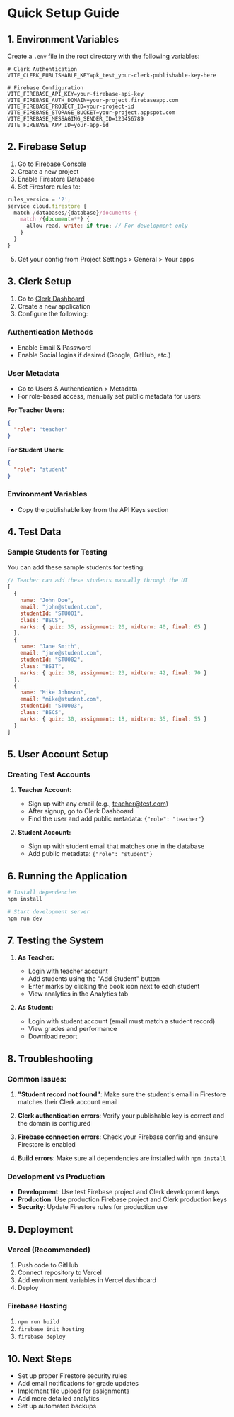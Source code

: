 # Quick Setup Guide

## 1. Environment Variables

Create a `.env` file in the root directory with the following variables:

```env
# Clerk Authentication
VITE_CLERK_PUBLISHABLE_KEY=pk_test_your-clerk-publishable-key-here

# Firebase Configuration
VITE_FIREBASE_API_KEY=your-firebase-api-key
VITE_FIREBASE_AUTH_DOMAIN=your-project.firebaseapp.com
VITE_FIREBASE_PROJECT_ID=your-project-id
VITE_FIREBASE_STORAGE_BUCKET=your-project.appspot.com
VITE_FIREBASE_MESSAGING_SENDER_ID=123456789
VITE_FIREBASE_APP_ID=your-app-id
```

## 2. Firebase Setup

1. Go to [Firebase Console](https://console.firebase.google.com)
2. Create a new project
3. Enable Firestore Database
4. Set Firestore rules to:

```javascript
rules_version = '2';
service cloud.firestore {
  match /databases/{database}/documents {
    match /{document=**} {
      allow read, write: if true; // For development only
    }
  }
}
```

5. Get your config from Project Settings > General > Your apps

## 3. Clerk Setup

1. Go to [Clerk Dashboard](https://dashboard.clerk.dev)
2. Create a new application
3. Configure the following:

### Authentication Methods
- Enable Email & Password
- Enable Social logins if desired (Google, GitHub, etc.)

### User Metadata
- Go to Users & Authentication > Metadata
- For role-based access, manually set public metadata for users:

**For Teacher Users:**
```json
{
  "role": "teacher"
}
```

**For Student Users:**
```json
{
  "role": "student"
}
```

### Environment Variables
- Copy the publishable key from the API Keys section

## 4. Test Data

### Sample Students for Testing

You can add these sample students for testing:

```javascript
// Teacher can add these students manually through the UI
[
  {
    name: "John Doe",
    email: "john@student.com",
    studentId: "STU001",
    class: "BSCS",
    marks: { quiz: 35, assignment: 20, midterm: 40, final: 65 }
  },
  {
    name: "Jane Smith",
    email: "jane@student.com", 
    studentId: "STU002",
    class: "BSIT",
    marks: { quiz: 38, assignment: 23, midterm: 42, final: 70 }
  },
  {
    name: "Mike Johnson",
    email: "mike@student.com",
    studentId: "STU003", 
    class: "BSCS",
    marks: { quiz: 30, assignment: 18, midterm: 35, final: 55 }
  }
]
```

## 5. User Account Setup

### Creating Test Accounts

1. **Teacher Account:**
   - Sign up with any email (e.g., teacher@test.com)
   - After signup, go to Clerk Dashboard
   - Find the user and add public metadata: `{"role": "teacher"}`

2. **Student Account:**
   - Sign up with student email that matches one in the database
   - Add public metadata: `{"role": "student"}`

## 6. Running the Application

```bash
# Install dependencies
npm install

# Start development server
npm run dev
```

## 7. Testing the System

1. **As Teacher:**
   - Login with teacher account
   - Add students using the "Add Student" button
   - Enter marks by clicking the book icon next to each student
   - View analytics in the Analytics tab

2. **As Student:**
   - Login with student account (email must match a student record)
   - View grades and performance
   - Download report

## 8. Troubleshooting

### Common Issues:

1. **"Student record not found"**: Make sure the student's email in Firestore matches their Clerk account email

2. **Clerk authentication errors**: Verify your publishable key is correct and the domain is configured

3. **Firebase connection errors**: Check your Firebase config and ensure Firestore is enabled

4. **Build errors**: Make sure all dependencies are installed with `npm install`

### Development vs Production

- **Development**: Use test Firebase project and Clerk development keys
- **Production**: Use production Firebase project and Clerk production keys
- **Security**: Update Firestore rules for production use

## 9. Deployment

### Vercel (Recommended)
1. Push code to GitHub
2. Connect repository to Vercel
3. Add environment variables in Vercel dashboard
4. Deploy

### Firebase Hosting
1. `npm run build`
2. `firebase init hosting`
3. `firebase deploy`

## 10. Next Steps

- Set up proper Firestore security rules
- Add email notifications for grade updates
- Implement file upload for assignments
- Add more detailed analytics
- Set up automated backups
